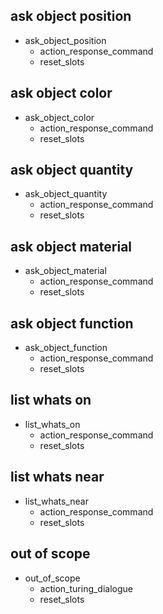 ## ask object position
* ask_object_position
  - action_response_command
  - reset_slots
  
## ask object color
* ask_object_color
  - action_response_command
  - reset_slots
  
## ask object quantity
* ask_object_quantity
  - action_response_command
  - reset_slots
  
## ask object material
* ask_object_material
  - action_response_command
  - reset_slots
  
## ask object function
* ask_object_function
  - action_response_command
  - reset_slots  
  
## list whats on
* list_whats_on
  - action_response_command
  - reset_slots
  
## list whats near
* list_whats_near
  - action_response_command
  - reset_slots

## out of scope
* out_of_scope
  - action_turing_dialogue
  - reset_slots
